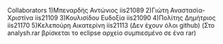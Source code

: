 Collaborators 
1)Μπεναρδής Αντώνιος iis21089
2)Γιώτη Αναστασία-Χριστίνα iis21109 
3)Κουλισίδου Ευδοξία iis21090
4)Πολίτης Δημήτριος iis21170
5)Κελεπούρη Αικατερίνη iis21113 
(Δεν έχουν όλοι github)
(Στο analysh.rar βρίσκεται το eclipse αρχείο συμπιεσμένο σε ένα rar)

